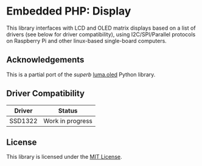 # Embedded PHP: Display

This library interfaces with LCD and OLED matrix displays based on a list of drivers (see below for driver compatibility), using I2C/SPI/Parallel protocols on Raspberry Pi and other linux-based single-board computers.

## Acknowledgements

This is a partial port of the *superb* [luma.oled](https://github.com/rm-hull/luma.oled) Python library.

## Driver Compatibility

Driver  | Status
--------|-------
SSD1322 | Work in progress

## License

This library is licensed under the [MIT License](LICENSE).
